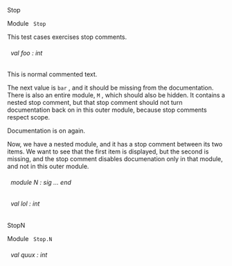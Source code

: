Stop

 Module `` Stop`` 


This test cases exercises stop comments.

<a id="val-foo"></a>
###### &nbsp; val foo : int

This is normal commented text.




The next value is `` bar
`` , and it should be missing from the documentation. There is also an entire module, 
`` M
`` , which should also be hidden. It contains a nested stop comment, but that stop comment should not turn documentation back on in this outer module, because stop comments respect scope.



Documentation is on again.


Now, we have a nested module, and it has a stop comment between its two items. We want to see that the first item is displayed, but the second is missing, and the stop comment disables documenation only in that module, and not in this outer module.



<a id="module-N"></a>
###### &nbsp; module N : sig ... end



<a id="val-lol"></a>
###### &nbsp; val lol : int


StopN

 Module `` Stop.N`` 
<a id="val-quux"></a>
###### &nbsp; val quux : int

